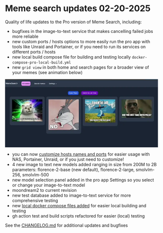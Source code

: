 


# Meme search updates 02-20-2025

Quality of life updates to the Pro version of Meme Search, including:

- bugfixes in the image-to-text service that makes cancelling failed jobs more reliable
- new custom ports / hosts options to more easily run the pro app with tools like Unraid and Portainer, or if you need to run its services on different ports / hosts
- new local build compose file for building and testing locally `docker-compose-pro-local-build.yml`
- new `grid view` in both home and search pages for a broader view of your memes (see animation below)

<p align="center">
<img align="center" src="https://github.com/jermwatt/readme_gifs/blob/main/meme-search-grid-view-medium.webp" height="225">
</p>


- you can now [customize hosts names and ports](https://github.com/neonwatty/meme-search/tree/main?tab=readme-ov-file#custom-hosts-and-ports) for easier usage with NAS, Portainer, Unraid, or if you just need to customize! 
- 4 new image to text new models added ranging in size from 200M to 2B parameters: florence-2-base (new default), florence-2-large, smolvlm-256, smolvlm-500
- new model selection panel added in the pro app Settings so you select or change your image-to-text model
- moondream2 to current revision
- new test database added to image-to-text service for more comprehensive testing
- new [local docker compose files added](https://github.com/neonwatty/meme-search/tree/main?tab=readme-ov-file#building-the-app-locally-with-docker) for easier local building and testing
- gh action test and build scripts refactored for easier (local) testing

See the [CHANGELOG.md](https://github.com/neonwatty/meme-search/blob/main/CHANGELOG.md) for additional updates and bugfixes
<!--stackedit_data:
eyJoaXN0b3J5IjpbLTU3Mjg5MzgxNl19
-->